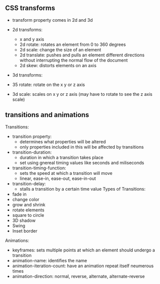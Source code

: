 ## CSS transforms

- transform property comes in 2d and 3d

- 2d transforms:
  - x and y axis
  - 2d rotate: rotates an element from 0 to 360 degrees
  - 2d scale: change the size of an element
  - 2d translate: pushes and pulls an element different directions without interrupting the normal flow of the document
  - 2d skew: distorts elements on an axis
 
 - 3d transforms:
  - 35 rotate: rotate on the x y or z axis
  - 3d scale: scales on x y or z axis (may have to rotate to see the z axis scale)

## transitions and animations

Transitions:
- transition property:
  - determines what properties will be altered
  - only properties included in this will be affected by transitions
- transition-duration:
  - duration in which a transition takes place
  - set using gnereal timing values like seconds and miliseconds
- transition-timing-function:
  - sets the speed at which a transition will move
  - linear, ease-in, ease-out, ease-in-out
- transition-delay:
  - stalls a transition by a certain time value
Types of Transitions:
- fade in
- change color
- grow and shrink
- rotate elements
- square to circle
- 3D shadow
- Swing
- Inset border
  
Animations:
- keyframes: sets multiple points at which an element should undergo a transition
- animation-name: identifies the name
- animation-iteration-count: have an animation repeat itself neumerous times
- animation-direction: normal, reverse, alternate, alternate-reverse
